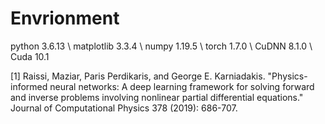 # Envrionment

python 3.6.13 \\
matplotlib 3.3.4 \\
numpy 1.19.5 \\
torch 1.7.0 \\
CuDNN 8.1.0 \\
Cuda 10.1

[1] Raissi, Maziar, Paris Perdikaris, and George E. Karniadakis. "Physics-informed neural networks: A deep learning framework for solving forward and inverse problems involving nonlinear partial differential equations." Journal of Computational Physics 378 (2019): 686-707.

